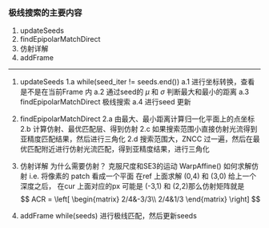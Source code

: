 <!--
 * @Author: Liu Weilong
 * @Date: 2021-04-23 09:24:09
 * @LastEditors: Liu Weilong
 * @LastEditTime: 2021-04-27 08:16:52
 * @FilePath: /Codes/34. svo/svo_edgelet/doc/epi_search.md
 * @Description: 
-->
### 极线搜索的主要内容
1. updateSeeds
2. findEpipolarMatchDirect
3. 仿射详解
4. addFrame 
-----

1. updateSeeds
   1.a while(seed_iter != seeds.end())
      a.1  进行坐标转换，查看是不是在当前Frame 内
      a.2  通过seed的 $\mu$ 和 $\sigma$ 判断最大和最小的距离
      a.3  findEpipolarMatchDirect 极线搜索
      a.4  进行seed 更新

2. findEpipolarMatchDirect
   2.a 由最大、最小距离计算归一化平面上的点坐标
   2.b 计算仿射、最优匹配层、得到仿射
   2.c 如果搜索范围小直接仿射光流得到亚精度匹配结果，然后进行三角化
   2.d 搜索范围大，ZNCC 过一遍，然后在最优匹配附近进行仿射光流匹配，得到亚精度结果，进行三角化
   
3. 仿射详解
   为什么需要仿射？ 克服尺度和SE3的运动
   WarpAffine() 如何求解仿射
   i.e. 
   将像素的 patch 看成一个平面
   在ref 上面求解 (0,4) 和 (3,0) 给上一个深度之后，
   在cur 上面对应的px 可能是 (-3,1) 和 (2,2)那么仿射矩阵就是
   $$
    ACR = \left[
        \begin{matrix}
            2/4&-3/3\\
            2/4&1/3
        \end{matrix}
        \right]
   $$

4. addFrame 
   while(seeds) 进行极线匹配，然后更新seeds